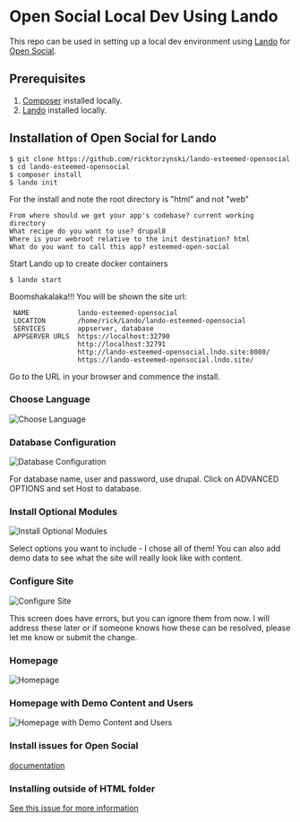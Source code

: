 # Open Social Local Dev Using Lando

This repo can be used in setting up a local dev environment using [Lando](https://lando.dev/) for [Open Social](https://drupal.org/project/social).

## Prerequisites

1. [Composer](https://getcomposer.org/download/) installed locally.
2. [Lando](https://lando.dev/) installed locally.

## Installation of Open Social for Lando

```
$ git clone https://github.com/ricktorzynski/lando-esteemed-opensocial
$ cd lando-esteemed-opensocial
$ composer install
$ lando init
```
For the install and note the root directory is "html" and not "web"
```
From where should we get your app's codebase? current working directory
What recipe do you want to use? drupal8
Where is your webroot relative to the init destination? html
What do you want to call this app? esteemed-open-social
```
Start Lando up to create docker containers
```
$ lando start
```
Boomshakalaka!!!
You will be shown the site url:
```
 NAME            lando-esteemed-opensocial                        
 LOCATION        /home/rick/Lando/lando-esteemed-opensocial       
 SERVICES        appserver, database                              
 APPSERVER URLS  https://localhost:32790                          
                 http://localhost:32791                           
                 http://lando-esteemed-opensocial.lndo.site:8080/ 
                 https://lando-esteemed-opensocial.lndo.site/    
```
Go to the URL in your browser and commence the install.

### Choose Language

![Choose Language](images/Lando-1-Home-Esteemed-Open-Social.jpg)

### Database Configuration
![Database Configuration](images/Lando-2-Database-configuration-Open-Social.jpg)

For database name, user and password, use drupal.  Click on ADVANCED OPTIONS and set Host to database.

### Install Optional Modules
![Install Optional Modules](images/Lando-Install-optional-modules-Open-Social.jpg)

Select options you want to include - I chose all of them!  You can also add demo data to see what the site will really look like with content.

### Configure Site
![Configure Site](images/Lando-3-Configure-site-Open-Social.jpg)

This screen does have errors, but you can ignore them from now.  I will address these later or if someone knows how these can be resolved, please let me know or submit the change.

### Homepage
![Homepage](images/Lando-4-Home-Esteemed-Open-Social-Dev.jpg)

### Homepage with Demo Content and Users
![Homepage with Demo Content and Users](images/Home-Esteemed-Open-Social.jpg)



### Install issues for Open Social
[documentation](https://www.drupal.org/docs/8/distributions/open-social/installing-and-updating)

### Installing outside of HTML folder
[See this issue for more information](https://www.drupal.org/project/social/issues/2792543#comment-11591981)


